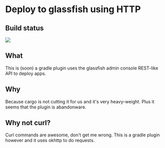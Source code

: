 # Deploy to glassfish using HTTP

## Build status

<a href="https://travis-ci.org/kungfoo/http-glassfish-deployer"><img src="https://travis-ci.org/kungfoo/http-glassfish-deployer.svg?branch=master"/></a>

## What

This is (soon) a gradle plugin uses the glassfish admin console REST-like API to deploy apps.

## Why

Because cargo is not cutting it for us and it's very heavy-weight.
Plus it seems that the plugin is abandonware.

## Why not curl?

Curl commands are awesome, don't get me wrong. This is a gradle plugin however and it uses okhttp to do requests.

